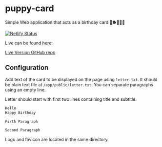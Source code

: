 # puppy-card

Simple Web application that acts as a birthday card 🐶🐕🐕‍🦺🐩

[![Netlify Status](https://api.netlify.com/api/v1/badges/9d966519-3a19-4841-a703-ad0b9b1601b4/deploy-status)](https://app.netlify.com/sites/puppy-card-live/deploys)

Live can be found [here](https://puppy-card-live.netlify.app);

[Live Version GitHub repo](https://github.com/furrygem/puppy-card-example)

## Configuration

Add text of the card to be displayed on the page using `letter.txt`. It should be plain text file at `/app/public/letter.txt`.
You can separate paragraphs using an empty line.

Letter should start with first two lines containing title and subtitle.

```txt
Hello
Happy Birthday

Firth Paragraph

Second Paragraph
```

Logo and favicon are located in the same directory.
